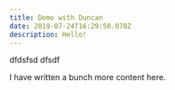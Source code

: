 ```yaml
---
title: Demo with Duncan
date: 2019-07-24T16:29:50.078Z
description: Hello!
---
```

dfdsfsd dfsdf

I have written a bunch more content here.
